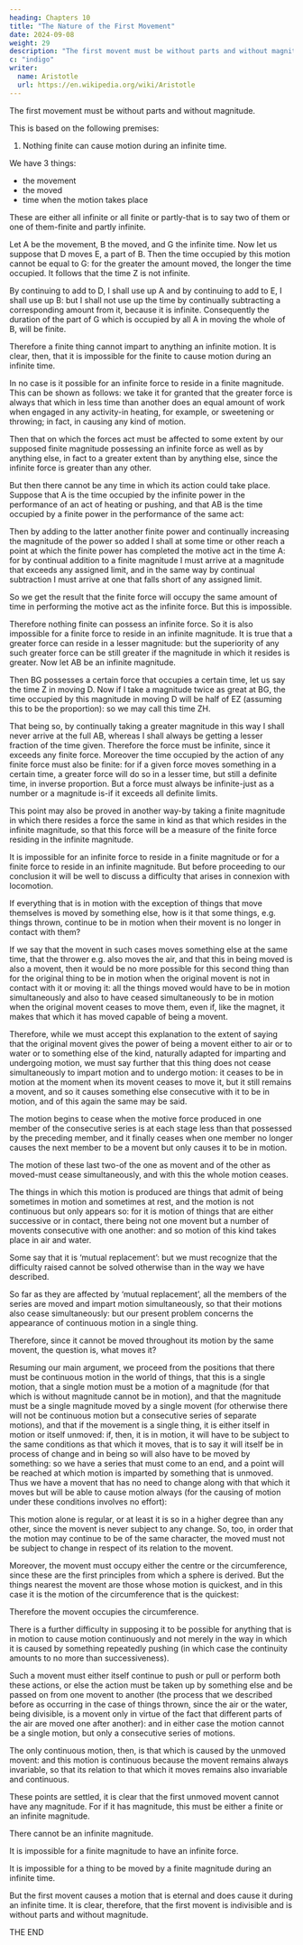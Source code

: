 ```yaml
---
heading: Chapters 10
title: "The Nature of the First Movement"
date: 2024-09-08
weight: 29
description: "The first movent must be without parts and without magnitude."
c: "indigo"
writer:
  name: Aristotle 
  url: https://en.wikipedia.org/wiki/Aristotle
---
```




The first movement must be without parts and without magnitude.

This is based on the following premises:

1. Nothing finite can cause motion during an infinite time.

We have 3 things:
- the movement
- the moved
- time when the motion takes place

These are either all infinite or all finite or partly-that is to say two of them or one of them-finite and partly infinite.

Let A be the movement, B the moved, and G the infinite time. Now let us suppose that
D moves E, a part of B. Then the time occupied by this motion cannot be equal to G: for
the greater the amount moved, the longer the time occupied. It follows that the time Z is
not infinite. 

By continuing to add to D, I shall use up A and by continuing to add to E, I shall use up B: but I shall not use up the time by continually subtracting a corresponding amount from it, because it is infinite. Consequently the duration of the part of G which is occupied by all A in moving the whole of B, will be
finite.

Therefore a finite thing cannot impart to anything an infinite motion. It is clear,
then, that it is impossible for the finite to cause motion during an infinite time.

In no case is it possible for an infinite force to reside in a finite magnitude. This can be shown as follows: we take it for granted that the greater force is always that which in less time than another does an equal amount of work when engaged in any activity-in heating, for example, or sweetening or throwing; in fact, in
causing any kind of motion.

Then that on which the forces act must be affected to some extent by our supposed finite magnitude possessing an infinite force as well as by anything else, in fact to a greater extent than by anything else, since the infinite force is greater than any other.

But then there cannot be any time in which its action could take place. Suppose that A is the time occupied by the infinite power in the performance of an act of heating or pushing, and that AB is the time occupied by a finite power in the performance of the same act: 

Then by adding to the latter another finite power and continually increasing the magnitude of the power so added I shall at some time or other
reach a point at which the finite power has completed the motive act in the time A: for
by continual addition to a finite magnitude I must arrive at a magnitude that exceeds any
assigned limit, and in the same way by continual subtraction I must arrive at one that
falls short of any assigned limit. 

So we get the result that the finite force will occupy the
same amount of time in performing the motive act as the infinite force. But this is
impossible.

Therefore nothing finite can possess an infinite force. So it is also
impossible for a finite force to reside in an infinite magnitude. It is true that a greater
force can reside in a lesser magnitude: but the superiority of any such greater force can
be still greater if the magnitude in which it resides is greater. Now let AB be an infinite
magnitude. 

Then BG possesses a certain force that occupies a certain time, let us say the
time Z in moving D. Now if I take a magnitude twice as great at BG, the time occupied
by this magnitude in moving D will be half of EZ (assuming this to be the proportion):
so we may call this time ZH. 

That being so, by continually taking a greater magnitude in
this way I shall never arrive at the full AB, whereas I shall always be getting a lesser
fraction of the time given. Therefore the force must be infinite, since it exceeds any finite
force. Moreover the time occupied by the action of any finite force must also be finite:
for if a given force moves something in a certain time, a greater force will do so in a
lesser time, but still a definite time, in inverse proportion. But a force must always be
infinite-just as a number or a magnitude is-if it exceeds all definite limits. 

This point may also be proved in another way-by taking a finite magnitude in which there resides a force the same in kind as that which resides in the infinite magnitude, so that this force will be a measure of the finite force residing in the infinite magnitude.

It is impossible for an infinite force to reside in a finite magnitude or for a finite force to reside in an infinite magnitude. But before proceeding to our conclusion it will be well to discuss a difficulty that arises in connexion with locomotion.

If everything that is in motion with the exception of things that move themselves is moved by something else, how is it that some things, e.g. things thrown, continue to be in motion when their movent is no longer in contact with them? 

If we say that the movent in such cases moves something else at the same time, that the thrower e.g. also moves the air, and that this in being moved is also a movent, then it would be no more possible for this second thing than for the original thing to be in motion when the original movent is not in contact with it or moving it: all the things moved would have to be in motion simultaneously and also to have ceased simultaneously to be in motion when the original movent ceases to move them, even if, like the magnet, it makes that which it has moved capable of being a movent. 

Therefore, while we must accept this explanation to the extent of saying that the original movent gives the power of being a movent either to air or to water or to something else of the kind, naturally adapted for imparting and undergoing motion, we must say further that this thing does not cease simultaneously to impart motion and to undergo motion: it ceases to be in motion at the moment when its movent ceases to move it, but it still remains a movent, and so it causes something else consecutive with it to be in motion, and of this again the same may be said. 

The motion begins to cease when the motive force produced in one member of the consecutive series is at each stage less than that possessed by the preceding member, and it finally ceases when one member no longer causes the next member to be a movent but only causes it to be in motion.

The motion of  these last two-of the one as movent and of the other as moved-must cease simultaneously, and with this the whole motion ceases. 

The things in which this motion is produced are things that admit of being sometimes in motion and sometimes at rest, and the motion is not continuous but only appears so: for it is motion of things that are either successive or in contact, there being not one movent but a number of movents consecutive with one another: and so motion of this kind takes place in air and water.

Some say that it is ‘mutual replacement’: but we must recognize that the difficulty raised cannot be solved otherwise than in the way we have described. 

So far as they are affected by ‘mutual replacement’, all the members of the series are moved and impart motion simultaneously, so that their motions also cease simultaneously: but our present problem concerns the appearance of continuous motion in a single thing.

Therefore, since it cannot be moved throughout its motion by the same movent, the question is, what moves it? 

Resuming our main argument, we proceed from the positions that there must be continuous motion in the world of things, that this is a single motion, that a single motion must be a motion of a magnitude (for that which is without magnitude cannot be in motion), and that the magnitude must be a single magnitude moved by a
single movent (for otherwise there will not be continuous motion but a consecutive
series of separate motions), and that if the movement is a single thing, it is either itself
in motion or itself unmoved: if, then, it is in motion, it will have to be subject to the
same conditions as that which it moves, that is to say it will itself be in process of
change and in being so will also have to be moved by something: so we have a series
that must come to an end, and a point will be reached at which motion is imparted by
something that is unmoved. Thus we have a movent that has no need to change along
with that which it moves but will be able to cause motion always (for the causing of motion under these conditions involves no effort):

This motion alone is regular, or at least it is so in a higher degree than any other, since the movent is never subject to any change. So, too, in order that the motion may continue to be of the same character, the moved must not be subject to change in respect of its relation to the movent.

Moreover, the movent must occupy either the centre or the circumference, since these are the first principles from which a sphere is derived. But the things nearest the movent are those
whose motion is quickest, and in this case it is the motion of the circumference that is
the quickest: 

Therefore the movent occupies the circumference.

There is a further difficulty in supposing it to be possible for anything that is in motion to cause motion continuously and not merely in the way in which it is caused by something repeatedly pushing (in which case the continuity amounts to no more than successiveness). 

Such a movent must either itself continue to push or pull or perform both these actions, or else the action must be taken up by something else and be passed on from one movent to another (the process that we described before as occurring in the case of things thrown, since the air or the water, being divisible, is a movent only in virtue of the fact that different parts of the air are moved one after another): and in either
case the motion cannot be a single motion, but only a consecutive series of motions. 

The only continuous motion, then, is that which is caused by the unmoved movent: and this motion is continuous because the movent remains always invariable, so that its relation to that which it moves remains also invariable and continuous.

These points are settled, it is clear that the first unmoved movent cannot have any magnitude. For if it has magnitude, this must be either a finite or an infinite magnitude.

There cannot be an infinite magnitude.

It is impossible for a finite magnitude to have an infinite force.

It is impossible for a thing to be moved by a finite magnitude during an infinite time. 

But the first movent causes a motion that is eternal and does cause it during an infinite time. It is clear, therefore, that the first movent is indivisible and is without parts and without magnitude.


THE END